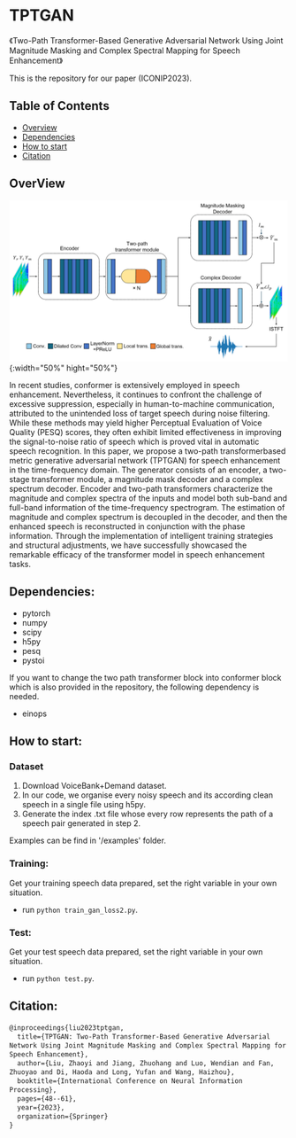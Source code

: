 # TPTGAN
《Two-Path Transformer-Based Generative Adversarial Network Using Joint Magnitude Masking and Complex Spectral Mapping for Speech Enhancement》

This is the repository for our paper (ICONIP2023).
## Table of Contents
- [Overview](#overview)
- [Dependencies](#dependencies)
- [How to start](#how-to-start)
- [Citation](#citation)
## OverView
![TPTGAN Architecture](./figures/TPTGAN.png){:width="50%" hight="50%"}

In recent studies, conformer is extensively employed in speech enhancement. Nevertheless, it continues to confront the challenge of excessive suppression, especially in human-to-machine communication, attributed to the unintended loss of target speech during noise filtering. While these methods may yield higher Perceptual Evaluation of Voice Quality (PESQ) scores, they often exhibit limited effectiveness in improving the signal-to-noise ratio of speech which is proved vital in automatic speech recognition. In this paper, we propose a two-path transformerbased metric generative adversarial network (TPTGAN) for speech enhancement in the time-frequency domain. The generator consists of an encoder, a two-stage transformer module, a magnitude mask decoder and a complex spectrum decoder. Encoder and two-path transformers characterize the magnitude and complex spectra of the inputs and model both sub-band and full-band information of the time-frequency spectrogram. The estimation of magnitude and complex spectrum is decoupled in the decoder, and then the enhanced speech is reconstructed in conjunction with the phase information. Through the implementation of intelligent training strategies and structural adjustments, we have successfully showcased the remarkable efficacy of the transformer model in speech enhancement tasks.


## Dependencies:
* pytorch
* numpy
* scipy
* h5py
* pesq
* pystoi

If you want to change the two path transformer block into conformer block which is also provided in the repository, the following dependency is needed.

* einops

<!-- ## File explanation:

## Trained models:
* Under trained_models/, we have a trained model. -->
## How to start:
### Dataset
1. Download VoiceBank+Demand dataset.
2. In our code, we organise every noisy speech and its according clean speech in a single file using h5py.
3. Generate the index .txt file whose every row represents the path of a speech pair generated in step 2.

Examples can be find in '/examples' folder.
### Training:
Get your training speech data prepared, set the right variable in your own situation.
* run `python train_gan_loss2.py`.

### Test:
Get your test speech data prepared, set the right variable in your own situation.
* run `python test.py`.

## Citation:

```
@inproceedings{liu2023tptgan,
  title={TPTGAN: Two-Path Transformer-Based Generative Adversarial Network Using Joint Magnitude Masking and Complex Spectral Mapping for Speech Enhancement},
  author={Liu, Zhaoyi and Jiang, Zhuohang and Luo, Wendian and Fan, Zhuoyao and Di, Haoda and Long, Yufan and Wang, Haizhou},
  booktitle={International Conference on Neural Information Processing},
  pages={48--61},
  year={2023},
  organization={Springer}
}
```
